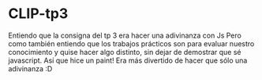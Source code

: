 # CLIP-tp3

Entiendo que la consigna del tp 3 era hacer una adivinanza con Js
Pero como también entiendo que los trabajos prácticos son para evaluar nuestro conocimiento y quise hacer algo distinto, sin dejar de demostrar que sé javascript. Así que hice un paint! Era más divertido de hacer que sólo una adivinanza :D
